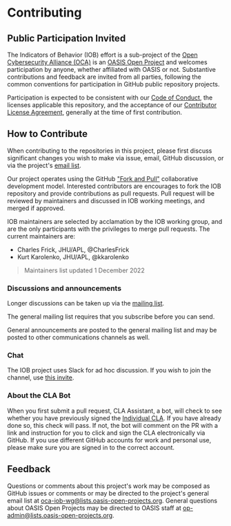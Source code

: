 # Contributing

## Public Participation Invited

The Indicators of Behavior (IOB) effort is a sub-project of the [Open Cybersecurity Alliance (OCA)](https://opencybersecurityalliance.org/) is an [OASIS Open Project](https://www.oasis-open.org/open-projects/) and welcomes participation by anyone, whether affiliated with OASIS or not. Substantive contributions and feedback are invited from all parties, following the common conventions for participation in GitHub public repository projects.

Participation is expected to be consistent with our [Code of Conduct](https://github.com/opencybersecurityalliance/oasis-open-project/blob/68f8ed4f99a6c289f946cfe93a1e7c488b357b23/CODE_OF_CONDUCT.md), the licenses applicable this repository, and the acceptance of our [Contributor License Agreement](https://cla-assistant.io/opencybersecurityalliance/), generally at the time of first contribution. 

## How to Contribute

When contributing to the repositories in this project, please first discuss significant changes you wish to make via issue, email, GitHub discussion, or via the project's [email list](https://lists.oasis-open-projects.org/g/oca-iob-wg).

Our project operates using the GitHub ["Fork and Pull"](https://docs.github.com/en/pull-requests/collaborating-with-pull-requests/getting-started/about-collaborative-development-models#fork-and-pull-model) collaborative development model. Interested contributors are encourages to fork the IOB repository and provide contributions as pull requests. Pull request will be reviewed by maintainers and discussed in IOB working meetings, and merged if approved.

IOB maintainers are selected by acclamation by the IOB working group, and are the only participants with the privileges to merge pull requests. The current maintainers are:

* Charles Frick, JHU/APL, @CharlesFrick
* Kurt Karolenko, JHU/APL, @kkarolenko

> Maintainers list updated 1 December 2022
### Discussions and announcements

Longer discussions can be taken up via the [mailing list](https://lists.oasis-open-projects.org/g/oca-iob-wg). 

The general mailing list requires that you subscribe before you can send. 

General announcements are posted to the general mailing list and may be posted to other communications channels as well. 

### Chat 

The IOB project uses Slack for ad hoc discussion. If you wish to join the channel, use [this invite](https://join.slack.com/t/open-cybersecurity/shared_invite/zt-1jsgt1053-oYsfBPXXChhbRO4JO5Xo1A).

### About the CLA Bot

When you first submit a pull request, CLA Assistant, a bot, will check to see whether you have previously signed the [Individual CLA](https://github.com/oasis-open-projects/documentation/blob/master/policy/clas-and-special-covenant.md). If you have already done so, this check will pass. If not, the bot will comment on the PR with a link and instruction for you to click and sign the CLA electronically via GitHub. If you use different GitHub accounts for work and personal use, please make sure you are signed in to the correct account.

## Feedback

Questions or comments about this project's work may be composed as GitHub issues or comments or may be directed to the project's general email list at [oca-iob-wg@lists.oasis-open-projects.org](mailto:oca-iob-wg@lists.oasis-open-projects.org). General questions about OASIS Open Projects may be directed to OASIS staff at [op-admin@lists.oasis-open-projects.org](mailto:op-admin@lists.oasis-open-projects.org).
